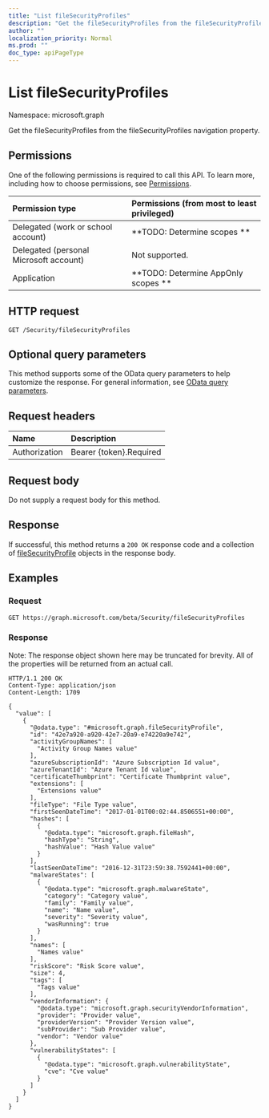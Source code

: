 ```yaml
---
title: "List fileSecurityProfiles"
description: "Get the fileSecurityProfiles from the fileSecurityProfiles navigation property."
author: ""
localization_priority: Normal
ms.prod: ""
doc_type: apiPageType
---
```


# List fileSecurityProfiles

Namespace: microsoft.graph

Get the fileSecurityProfiles from the fileSecurityProfiles navigation property.

## Permissions
One of the following permissions is required to call this API. To learn more, including how to choose permissions, see [Permissions](/concepts/permissions-reference.md).

|Permission type|Permissions (from most to least privileged)|
|:---|:---|
|Delegated (work or school account)|**TODO: Determine scopes **|
|Delegated (personal Microsoft account)|Not supported.|
|Application|**TODO: Determine AppOnly scopes **|

## HTTP request
<!-- {
  "blockType": "ignored"
}
-->
``` http
GET /Security/fileSecurityProfiles
```

## Optional query parameters
This method supports some of the OData query parameters to help customize the response. For general information, see [OData query parameters](/graph/query-parameters).

## Request headers
|Name|Description|
|:---|:---|
|Authorization|Bearer {token}.Required|

## Request body
Do not supply a request body for this method.

## Response
If successful, this method returns a `200 OK` response code and a collection of [fileSecurityProfile](../resources/filesecurityprofile.md) objects in the response body.

## Examples

### Request
<!-- {
  "blockType": "request",
  "name": "get_filesecurityprofile"
}
-->
``` http
GET https://graph.microsoft.com/beta/Security/fileSecurityProfiles
```

### Response
Note: The response object shown here may be truncated for brevity. All of the properties will be returned from an actual call.
<!-- {
  "blockType": "response",
  "truncated": true,
  "@odata.type": "collection(microsoft.graph.filesecurityprofile)"
}
-->
``` http
HTTP/1.1 200 OK
Content-Type: application/json
Content-Length: 1709

{
  "value": [
    {
      "@odata.type": "#microsoft.graph.fileSecurityProfile",
      "id": "42e7a920-a920-42e7-20a9-e74220a9e742",
      "activityGroupNames": [
        "Activity Group Names value"
      ],
      "azureSubscriptionId": "Azure Subscription Id value",
      "azureTenantId": "Azure Tenant Id value",
      "certificateThumbprint": "Certificate Thumbprint value",
      "extensions": [
        "Extensions value"
      ],
      "fileType": "File Type value",
      "firstSeenDateTime": "2017-01-01T00:02:44.8506551+00:00",
      "hashes": [
        {
          "@odata.type": "microsoft.graph.fileHash",
          "hashType": "String",
          "hashValue": "Hash Value value"
        }
      ],
      "lastSeenDateTime": "2016-12-31T23:59:38.7592441+00:00",
      "malwareStates": [
        {
          "@odata.type": "microsoft.graph.malwareState",
          "category": "Category value",
          "family": "Family value",
          "name": "Name value",
          "severity": "Severity value",
          "wasRunning": true
        }
      ],
      "names": [
        "Names value"
      ],
      "riskScore": "Risk Score value",
      "size": 4,
      "tags": [
        "Tags value"
      ],
      "vendorInformation": {
        "@odata.type": "microsoft.graph.securityVendorInformation",
        "provider": "Provider value",
        "providerVersion": "Provider Version value",
        "subProvider": "Sub Provider value",
        "vendor": "Vendor value"
      },
      "vulnerabilityStates": [
        {
          "@odata.type": "microsoft.graph.vulnerabilityState",
          "cve": "Cve value"
        }
      ]
    }
  ]
}
```


